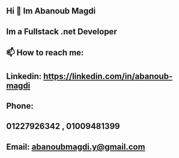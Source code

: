 ## Hi  👋 Im Abanoub Magdi

## Im a Fullstack .net Developer  

## 📫 How to reach me:

## Linkedin: https://linkedin.com/in/abanoub-magdi

## Phone:
## 01227926342 , 01009481399 

## Email: abanoubmagdi.y@gmail.com

<!--
**Abanoub-Magdi/Abanoub-Magdi** is a ✨ _special_ ✨ repository because its `README.md` (this file) appears on your GitHub profile.

Here are some ideas to get you started:

- 🔭 I’m currently working on ...
- 🌱 I’m currently learning ...
- 👯 I’m looking to collaborate on ...
- 🤔 I’m looking for help with ...
- 💬 Ask me about ...
- 📫 How to reach me: ...
- 😄 Pronouns: ...
- ⚡ Fun fact: ...
--> 
